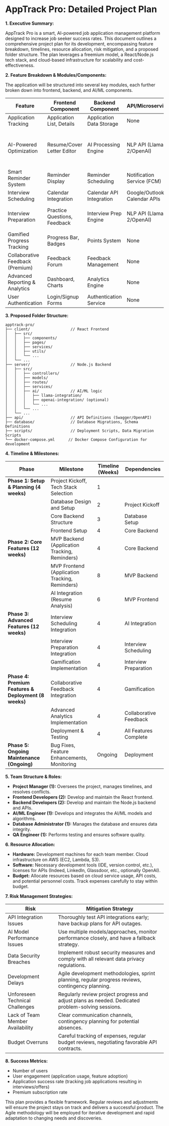 # AppTrack Pro: Detailed Project Plan

**1. Executive Summary:**

AppTrack Pro is a smart, AI-powered job application management platform designed to increase job seeker success rates. This document outlines a comprehensive project plan for its development, encompassing feature breakdown, timelines, resource allocation, risk mitigation, and a proposed folder structure.  The plan leverages a freemium model, a React/Node.js tech stack, and cloud-based infrastructure for scalability and cost-effectiveness.

**2. Feature Breakdown & Modules/Components:**

The application will be structured into several key modules, each further broken down into frontend, backend, and AI/ML components.

| Feature                      | Frontend Component          | Backend Component        | API/Microservice          | LLM Blocks               | Database Tables           |
|-------------------------------|-----------------------------|---------------------------|----------------------------|--------------------------|---------------------------|
| Application Tracking         | Application List, Details   | Application Data Storage  | None                       | None                      | applications, jobs       |
| AI-Powered Optimization      | Resume/Cover Letter Editor  | AI Processing Engine     | NLP API (Llama 2/OpenAI) | Resume Analysis, Style Check, Content Suggestion | resume_analyses, suggestions |
| Smart Reminder System         | Reminder Display            | Reminder Scheduling       | Notification Service (FCM) | Priority Assessment       | reminders                 |
| Interview Scheduling         | Calendar Integration        | Calendar API Integration | Google/Outlook Calendar APIs| None                      | interviews                |
| Interview Preparation        | Practice Questions, Feedback| Interview Prep Engine     | NLP API (Llama 2/OpenAI) | Question Generation, Feedback Analysis | interview_preps          |
| Gamified Progress Tracking    | Progress Bar, Badges       | Points System            | None                       | None                      | user_progress            |
| Collaborative Feedback (Premium)| Feedback Forum             | Feedback Management      | None                       | Sentiment Analysis (optional) | feedback                  |
| Advanced Reporting & Analytics | Dashboard, Charts          | Analytics Engine          | None                       | None                      | application_stats        |
| User Authentication          | Login/Signup Forms         | Authentication Service    | None                       | None                      | users                     |


**3. Proposed Folder Structure:**

```
apptrack-pro/
├── client/                  // React Frontend
│   ├── src/
│   │   ├── components/
│   │   ├── pages/
│   │   ├── services/
│   │   ├── utils/
│   │   └── ...
│   └── ...
├── server/                  // Node.js Backend
│   ├── src/
│   │   ├── controllers/
│   │   ├── models/
│   │   ├── routes/
│   │   ├── services/
│   │   ├── ai/              // AI/ML logic
│   │   │   ├── llama-integration/
│   │   │   ├── openai-integration/ (optional)
│   │   │   └── ...
│   │   └── ...
│   └── ...
├── api/                     // API Definitions (Swagger/OpenAPI)
├── database/                // Database Migrations, Schema Definitions
├── scripts/                 // Deployment Scripts, Data Migration Scripts
└── docker-compose.yml      // Docker Compose Configuration for development
```

**4. Timeline & Milestones:**

| Phase             | Milestone                               | Timeline (Weeks) | Dependencies |
|---------------------|----------------------------------------|-----------------|---------------|
| **Phase 1: Setup & Planning (4 weeks)** | Project Kickoff, Tech Stack Selection | 1               |               |
|                    | Database Design and Setup               | 2               | Project Kickoff |
|                    | Core Backend Structure                  | 3               | Database Setup  |
|                    | Frontend Setup                           | 4               | Core Backend    |
| **Phase 2: Core Features (12 weeks)** | MVP Backend (Application Tracking, Reminders)| 4               | Core Backend |
|                    | MVP Frontend (Application Tracking, Reminders) | 8               | MVP Backend    |
|                    | AI Integration (Resume Analysis)        | 6               | MVP Frontend   |
| **Phase 3: Advanced Features (12 weeks)** | Interview Scheduling Integration       | 4               | AI Integration  |
|                    | Interview Preparation Integration       | 4               | Interview Scheduling |
|                    | Gamification Implementation             | 4               | Interview Preparation |
| **Phase 4: Premium Features & Deployment (8 weeks)** | Collaborative Feedback Integration      | 4               | Gamification   |
|                    | Advanced Analytics Implementation         | 4               | Collaborative Feedback |
|                    | Deployment & Testing                     | 4               | All Features Complete |
| **Phase 5: Ongoing Maintenance (Ongoing)** | Bug Fixes, Feature Enhancements, Monitoring | Ongoing        | Deployment     |


**5. Team Structure & Roles:**

* **Project Manager (1):** Oversees the project, manages timelines, and resolves conflicts.
* **Frontend Developers (2):** Develop and maintain the React frontend.
* **Backend Developers (2):** Develop and maintain the Node.js backend and APIs.
* **AI/ML Engineer (1):** Develops and integrates the AI/ML models and algorithms.
* **Database Administrator (1):** Manages the database and ensures data integrity.
* **QA Engineer (1):** Performs testing and ensures software quality.

**6. Resource Allocation:**

* **Hardware:** Development machines for each team member. Cloud infrastructure on AWS (EC2, Lambda, S3).
* **Software:** Necessary development tools (IDE, version control, etc.), licenses for APIs (Indeed, LinkedIn, Glassdoor, etc., optionally OpenAI).
* **Budget:** Allocate resources based on cloud service usage, API costs, and potential personnel costs.  Track expenses carefully to stay within budget.


**7. Risk Management Strategies:**

| Risk                                      | Mitigation Strategy                                                                 |
|-------------------------------------------|-------------------------------------------------------------------------------------|
| API Integration Issues                      | Thoroughly test API integrations early; have backup plans for API outages.           |
| AI Model Performance Issues                | Use multiple models/approaches, monitor performance closely, and have a fallback strategy. |
| Data Security Breaches                      | Implement robust security measures and comply with all relevant data privacy regulations. |
| Development Delays                          | Agile development methodologies, sprint planning, regular progress reviews, contingency planning. |
| Unforeseen Technical Challenges             | Regularly review project progress and adjust plans as needed.  Dedicated problem-solving sessions. |
| Lack of Team Member Availability           | Clear communication channels, contingency planning for potential absences. |
| Budget Overruns                            | Careful tracking of expenses, regular budget reviews, negotiating favorable API contracts. |


**8. Success Metrics:**

* Number of users
* User engagement (application usage, feature adoption)
* Application success rate (tracking job applications resulting in interviews/offers)
* Premium subscription rate

This plan provides a flexible framework. Regular reviews and adjustments will ensure the project stays on track and delivers a successful product.  The Agile methodology will be employed for iterative development and rapid adaptation to changing needs and discoveries.